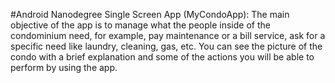 #Android Nanodegree
Single Screen App (MyCondoApp): The main objective of the app is to manage what the people inside of the condominium need, for example, pay maintenance or a bill service, ask for a specific need like laundry, cleaning, gas, etc. You can see the picture of the condo with a brief explanation and some of the actions you will be able to perform by using the app.
